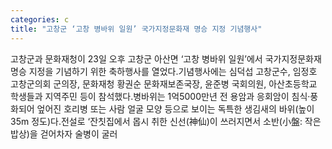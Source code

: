 ```yaml
---
categories: c
title: "고창군 ‘고창 병바위 일원’ 국가지정문화재 명승 지정 기념행사"
---
```

고창군과 문화재청이 23일 오후 고창군 아산면 ‘고창 병바위 일원’에서 국가지정문화재 명승 지정을 기념하기 위한 축하행사를 열었다.기념행사에는 심덕섭 고창군수, 임정호 고창군의회 군의장, 문화재청 황권순 문화재보존국장, 윤준병 국회의원, 아산초등학교 학생들과 지역주민 등이 참석했다.병바위는 1억5000만년 전 용암과 응회암이 침식·풍화되어 엎어진 호리병 또는 사람 얼굴 모양 등으로 보이는 독특한 생김새의 바위(높이 35m 정도)다.전설로 ‘잔칫집에서 몹시 취한 신선(神仙)이 쓰러지면서 소반(小盤: 작은 밥상)을 걷어차자 술병이 굴러